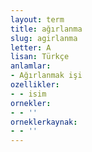```yaml
---
layout: term
title: ağırlanma
slug: agirlanma
letter: A
lisan: Türkçe
anlamlar:
- Ağırlanmak işi
ozellikler:
- - isim
ornekler:
- - ''
orneklerkaynak:
- - ''
---
```

